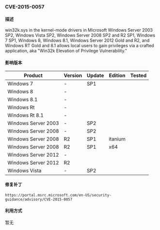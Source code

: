 ### CVE-2015-0057

#### 描述

win32k.sys in the kernel-mode drivers in Microsoft Windows Server 2003 SP2, Windows Vista SP2, Windows Server 2008 SP2 and R2 SP1, Windows 7 SP1, Windows 8, Windows 8.1, Windows Server 2012 Gold and R2, and Windows RT Gold and 8.1 allows local users to gain privileges via a crafted application, aka "Win32k Elevation of Privilege Vulnerability."

#### 影响版本

| Product             | Version | Update | Edition | Tested |
| ------------------- | ------- | ------ | ------- | ------ |
| Windows 7           | -       | SP1    |         |        |
| Windows 8           | -       |        |         |        |
| Windows 8.1         | -       |        |         |        |
| Windows Rt          | -       |        |         |        |
| Windows Rt 8.1      | -       |        |         |        |
| Windows Server 2003 | -       | SP2    |         |        |
| Windows Server 2008 | -       | SP2    |         |        |
| Windows Server 2008 | R2      | SP1    | itanium |        |
| Windows Server 2008 | R2      | SP1    | x64     |        |
| Windows Server 2012 | -       |        |         |        |
| Windows Server 2012 | R2      |        |         |        |
| Windows Vista       | -       | SP2    |         |        |

#### 修复补丁

```
https://portal.msrc.microsoft.com/en-US/security-guidance/advisory/CVE-2015-0057
```

#### 利用方式

暂无